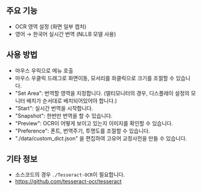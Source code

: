 ## 주요 기능

- OCR 영역 설정 (화면 일부 캡처)
- 영어 → 한국어 실시간 번역 (NLLB 모델 사용)

## 사용 방법

- 마우스 우릭으로 메뉴 호출
- 마우스 우클릭 드래그로 화면이동, 모서리를 좌클릭으로 크기를 조절할 수 있습니다.
- "Set Area": 번역할 영역을 지정합니다. (멀티모니터의 경우, 디스플레이 설정의 모니터 배치가 순서대로 배치되어있어야 합니다.)
- "Start": 실시간 번역을 시작합니다.
- "Snapshot": 한번만 번역을 할 수 있습니다.
- "Preview": OCR이 어떻게 보이고 있는지 이미지를 확인할 수 있습니다.
- "Preference": 폰트, 번역주기, 투명도를 조절할 수 있습니다.
- "./data/custom_dict.json" 을 편집하여 고유어 교정사전을 만들 수 있습니다.


## 기타 정보

- 소스코드의 경우 `./Tesseract-OCR`이 필요합니다.
- https://github.com/tesseract-ocr/tesseract
